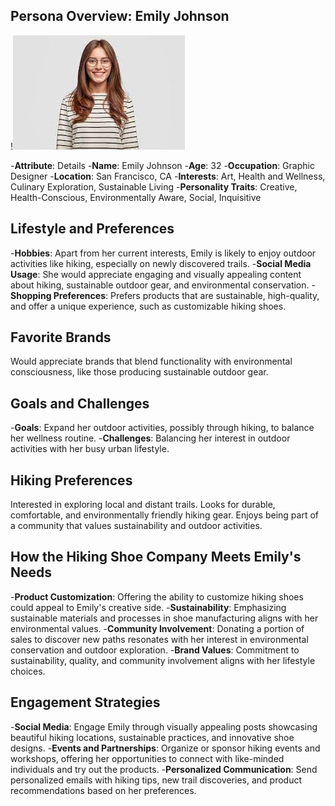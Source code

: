 ## Persona Overview: Emily Johnson

!![Example Image](images/emilyperson.jpg)


-**Attribute**: Details
-**Name**: Emily Johnson
-**Age**: 32
-**Occupation**: Graphic Designer
-**Location**: San Francisco, CA
-**Interests**: Art, Health and Wellness, Culinary Exploration, Sustainable Living
-**Personality Traits**: Creative, Health-Conscious, Environmentally Aware, Social, Inquisitive

## Lifestyle and Preferences

-**Hobbies**: Apart from her current interests, Emily is likely to enjoy outdoor activities like hiking, especially on newly discovered trails.
-**Social Media Usage**: She would appreciate engaging and visually appealing content about hiking, sustainable outdoor gear, and environmental conservation.
-**Shopping Preferences**: Prefers products that are sustainable, high-quality, and offer a unique experience, such as customizable hiking shoes.

## Favorite Brands

Would appreciate brands that blend functionality with environmental consciousness, like those producing sustainable outdoor gear.

## Goals and Challenges

-**Goals**: Expand her outdoor activities, possibly through hiking, to balance her wellness routine.
-**Challenges**: Balancing her interest in outdoor activities with her busy urban lifestyle.

## Hiking Preferences

Interested in exploring local and distant trails.
Looks for durable, comfortable, and environmentally friendly hiking gear.
Enjoys being part of a community that values sustainability and outdoor activities.

## How the Hiking Shoe Company Meets Emily's Needs

-**Product Customization**: Offering the ability to customize hiking shoes could appeal to Emily's creative side.
-**Sustainability**: Emphasizing sustainable materials and processes in shoe manufacturing aligns with her environmental values.
-**Community Involvement**: Donating a portion of sales to discover new paths resonates with her interest in environmental conservation and outdoor exploration.
-**Brand Values**: Commitment to sustainability, quality, and community involvement aligns with her lifestyle choices.

## Engagement Strategies

-**Social Media**: Engage Emily through visually appealing posts showcasing beautiful hiking locations, sustainable practices, and innovative shoe designs.
-**Events and Partnerships**: Organize or sponsor hiking events and workshops, offering her opportunities to connect with like-minded individuals and try out the products.
-**Personalized Communication**: Send personalized emails with hiking tips, new trail discoveries, and product recommendations based on her preferences.